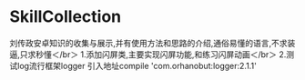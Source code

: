 # SkillCollection
刘传政安卓知识的收集与展示,并有使用方法和思路的介绍,通俗易懂的语言,不求装逼,只求秒懂＜/br＞
1.添加闪屏类,主要实现闪屏功能,和练习闪屏动画＜/br＞
2.测试log流行框架logger   引入地址compile 'com.orhanobut:logger:2.1.1'
